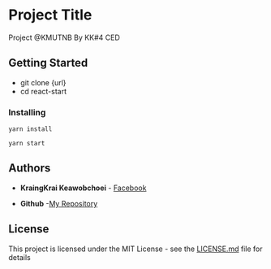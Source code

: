 # Project Title

Project @KMUTNB By KK#4 CED

## Getting Started

* git clone {url}
* cd react-start

### Installing


```
yarn install
```


```
yarn start 
```


## Authors

* **KraingKrai Keawobchoei**  - [Facebook](https://web.facebook.com/profile.php?id=100007416645579)

* **Github**  -[My Repository](https://github.com/KengKKK) 

## License

This project is licensed under the MIT License - see the [LICENSE.md](LICENSE.md) file for details

